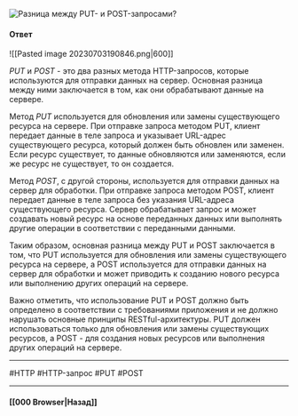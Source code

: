 ![Разница между `PUT`- и `POST`-запросами?](https://youtu.be/ngyOYuTrUk8?t=29)

#### Ответ

![[Pasted image 20230703190846.png|600]]

*PUT* и *POST* - это два разных метода HTTP-запросов, которые используются для отправки данных на сервер. Основная разница между ними заключается в том, как они обрабатывают данные на сервере.

Метод *PUT* используется для обновления или замены существующего ресурса на сервере. При отправке запроса методом PUT, клиент передает данные в теле запроса и указывает URL-адрес существующего ресурса, который должен быть обновлен или заменен. Если ресурс существует, то данные обновляются или заменяются, если же ресурс не существует, то он создается.

Метод *POST*, с другой стороны, используется для отправки данных на сервер для обработки. При отправке запроса методом POST, клиент передает данные в теле запроса без указания URL-адреса существующего ресурса. Сервер обрабатывает запрос и может создавать новый ресурс на основе переданных данных или выполнять другие операции в соответствии с переданными данными.

Таким образом, основная разница между PUT и POST заключается в том, что PUT используется для обновления или замены существующего ресурса на сервере, а POST используется для отправки данных на сервер для обработки и может приводить к созданию нового ресурса или выполнению других операций на сервере.

Важно отметить, что использование PUT и POST должно быть определено в соответствии с требованиями приложения и не должно нарушать основные принципы RESTful-архитектуры. PUT должен использоваться только для обновления или замены существующих ресурсов, а POST - для создания новых ресурсов или выполнения других операций на сервере.

___
#HTTP #HTTP-запрос #PUT #POST

___

#### [[000 Browser|Назад]]